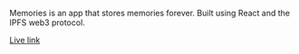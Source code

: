Memories is an app that stores memories forever. Built using React and the IPFS web3 protocol.

[Live link](https://memories-ten.vercel.app/)
